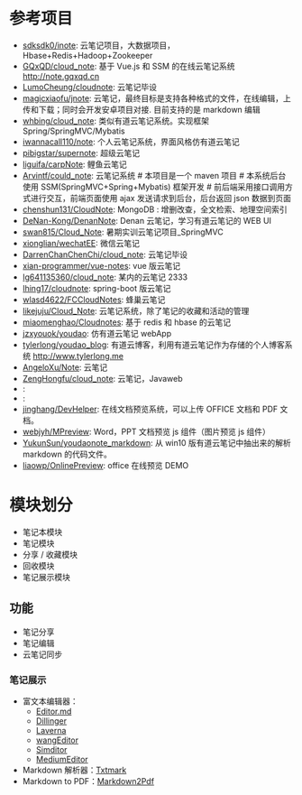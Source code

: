 # 参考项目
* [sdksdk0/inote](https://github.com/sdksdk0/inote): 云笔记项目，大数据项目，Hbase+Redis+Hadoop+Zookeeper
* [GQxQD/cloud_note](http://note.gqxqd.cn/login): 基于 Vue.js 和 SSM 的在线云笔记系统 http://note.gqxqd.cn
* [LumoCheung/cloudnote](https://github.com/LumoCheung/cloudnote): 云笔记毕设
* [magicxiaofu/jnote](https://github.com/magicxiaofu/jnote): 云笔记，最终目标是支持各种格式的文件，在线编辑，上传和下载；同时会开发安卓项目对接. 目前支持的是 markdown 编辑
* [whbing/cloud_note](https://github.com/whbing/cloud_note): 类似有道云笔记系统。实现框架 Spring/SpringMVC/Mybatis
* [iwannacall110/note](https://github.com/iwannacall110/note): 个人云笔记系统，界面风格仿有道云笔记
* [pibigstar/supernote](https://github.com/pibigstar/supernote): 超级云笔记
* [liguifa/carpNote](https://github.com/liguifa/carpNote): 鲤鱼云笔记
* [Arvintf/could_note](https://github.com/Arvintf/could_note): 云笔记系统 # 本项目是一个 maven 项目 # 本系统后台使用 SSM(SpringMVC+Spring+Mybatis) 框架开发 # 前后端采用接口调用方式进行交互，前端页面使用 ajax 发送请求到后台，后台返回 json 数据到页面
* [chenshun131/CloudNote](https://github.com/chenshun131/CloudNote): MongoDB : 增删改查，全文检索、地理空间索引
* [DeNan-Kong/DenanNote](https://github.com/DeNan-Kong/DenanNote): Denan 云笔记，学习有道云笔记的 WEB UI
* [swan815/Cloud_Note](https://github.com/swan815/Cloud_Note): 暑期实训云笔记项目_SpringMVC
* [xionglian/wechatEE](https://github.com/xionglian/wechatEE): 微信云笔记
* [DarrenChanChenChi/cloud_note](https://github.com/DarrenChanChenChi/cloud_note): 云笔记毕设
* [xian-programmer/vue-notes](https://github.com/xian-programmer/vue-notes): vue 版云笔记
* [lg641135360/cloud_note](https://github.com/lg641135360/cloud_note): 某内的云笔记 2333
* [lhing17/cloudnote](https://github.com/lhing17/cloudnote): spring-boot 版云笔记
* [wlasd4622/FCCloudNotes](https://github.com/wlasd4622/FCCloudNotes): 蜂巢云笔记
* [likejuju/Cloud_Note](https://github.com/likejuju/Cloud_Note): 云笔记系统，除了笔记的收藏和活动的管理
* [miaomenghao/Cloudnotes](https://github.com/miaomenghao/Cloudnotes): 基于 redis 和 hbase 的云笔记
* [jzxyouok/youdao](https://github.com/jzxyouok/youdao): 仿有道云笔记 webApp
* [tylerlong/youdao_blog](https://github.com/tylerlong/youdao_blog): 有道云博客，利用有道云笔记作为存储的个人博客系统 http://www.tylerlong.me
* [AngeloXu/Note](https://github.com/AngeloXu/Note): 云笔记
* [ZengHongfu/cloud_note](https://github.com/ZengHongfu/cloud_note): 云笔记，Javaweb
* [](): 
* [](): 
* [jinghang/DevHelper](https://github.com/jinghang/DevHelper): 在线文档预览系统，可以上传 OFFICE 文档和 PDF 文档。
* [webjyh/MPreview](https://github.com/webjyh/MPreview): Word，PPT 文档预览 js 组件（图片预览 js 组件）
* [YukunSun/youdaonote_markdown](https://github.com/YukunSun/youdaonote_markdown): 从 win10 版有道云笔记中抽出来的解析 markdown 的代码文件。
* [liaowp/OnlinePreview](https://github.com/liaowp/OnlinePreview): office 在线预览 DEMO

# 模块划分
* 笔记本模块
* 笔记模块
* 分享 / 收藏模块
* 回收模块
* 笔记展示模块

## 功能
* 笔记分享
* 笔记编辑
* 云笔记同步

### 笔记展示
* 富文本编辑器：
    * [Editor.md](https://github.com/pandao/editor.md)  
    * [Dillinger](https://github.com/joemccann/dillinger)
    * [Laverna](https://github.com/Laverna/laverna)  
    * [wangEditor](http://www.wangeditor.com/)
    * [Simditor](http://simditor.tower.im/)
    * [MediumEditor](https://github.com/yabwe/medium-editor)
* Markdown 解析器：[Txtmark](https://github.com/rjeschke/txtmark)
* Markdown to PDF：[Markdown2Pdf](https://github.com/Qkyrie/Markdown2Pdf)  
